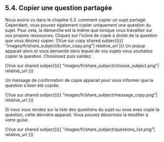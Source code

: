 ## 5.4. Copier une question partagée

Nous avons vu dans le chapitre 5.3. comment copier un sujet partagé. Cependant, vous pouvez également copier uniquement une question du sujet. Pour cela, la démarche est la même que lorsque vous travaillez sur vos propres ressources. Cliquez sur l'icône de copie à droite de la question que vous désirez copier.
![Vue sur copy shared subject]({{ "images/fr/share_subject/button_copy.png"| relative_url }})
Un popup apparait alors et vous demande dans lequel de vos sujets vous souhaitez copier la question. Choisissez puis validez.

![Vue sur shared subject]({{ "images/fr/share_subject/choose_subject.png"| relative_url }})

Un message de confirmation de copie apparait pour vous informer que la question a bien été copiée.

![Vue sur shared subject]({{ "images/fr/share_subject/message_copy.png"| relative_url }})

Si vous vous rendez sur la liste des questions du sujet ou vous avez copié la question, cette dernière apparait. Vous pouvez désormais la modifier à votre guise.

![Vue sur shared subject]({{ "images/fr/share_subject/questions_list.png"| relative_url }})


